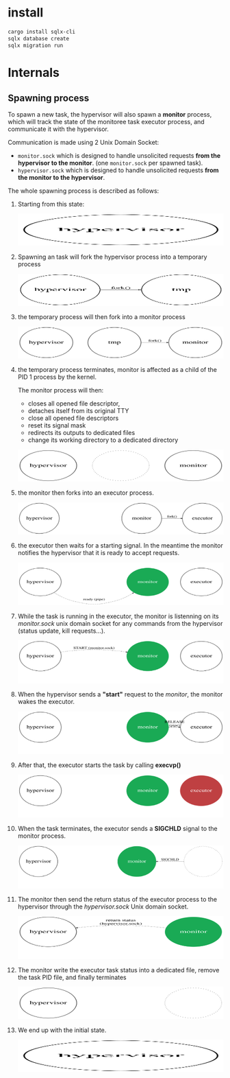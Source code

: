 # install
```
cargo install sqlx-cli
sqlx database create
sqlx migration run 
```

# Internals
## Spawning process
To spawn a new task, the hypervisor will also spawn a **monitor** process, which
will track the state of the monitoree task executor process, and communicate it with the 
hypervisor.

Communication is made using 2 Unix Domain Socket:
* `monitor.sock` which is designed to handle unsolicited requests **from the hypervisor to the monitor**. (one `monitor.sock` per spawned task).
* `hypervisor.sock` which is designed to handle unsolicited requests **from the monitor to the hypervisor**.

The whole spawning process is described as follows:
<ol>
<li>
    <p>Starting from this state:</p>
    <p><img src="doc/spawing-process/step-1.svg" width="500" height="75" /></p>
</li>

<li>
    <p>Spawning an task will fork the hypervisor process into a temporary process</p>
    <p><img src="doc/spawing-process/step-2.svg" width="500" height="75" /></p>
</li>

<li>
    <p>the temporary process will then fork into a monitor process</p>
    <p><img src="doc/spawing-process/step-3.svg" width="500" height="75" /></p>
</li>

<li>
    <p>the temporary process terminates, monitor is affected as a child of the PID 1 process by the kernel.</p>
    <p>The monitor process will then:
        <ul>
             <li> closes all opened file descriptor, </li>
             <li> detaches itself from its original TTY</li>
             <li> close all opened file descriptors </li>
             <li> reset its signal mask </li>
             <li> redirects its outputs to dedicated files </li>
             <li> change its working directory to a dedicated directory </li>
        </ul>
    </p>
    <p><img src="doc/spawing-process/step-5.svg" width="500" height="75" /></p>
</li>

<li>
    <p>the monitor then forks into an executor process.</p>
    <p><img src="doc/spawing-process/step-6.svg" width="500" height="75" /></p>
</li>

<li>
    <p>the executor then waits for a starting signal. In the meantime the monitor notifies the hypervisor that it is ready to accept requests.</p>
    <p><img src="doc/spawing-process/step-7.svg" width="500" height="100" /></p>
</li>

<li>
    <p>While the task is running in the executor, the monitor is listenning on its 
    <em>monitor.sock</em> unix domain socket for any commands from the hypervisor (status update, kill requests...).</p>
    <p><img src="doc/spawing-process/step-8.svg" width="500" height="100" /></p>
</li>

<li>
    <p>When the hypervisor sends a <strong>"start"</strong> request to the <em>monitor</em>, 
    the monitor wakes the executor.</p>
    <p><img src="doc/spawing-process/step-8-bis.svg" width="500" height="100" /></p>
</li>

<li>
    <p>After that, the executor starts the task by calling <strong>execvp()</strong></p>
    <p><img src="doc/spawing-process/step-8-ter.svg" width="500" height="100" /></p>
</li>

<li>
    <p>When the task terminates, the executor sends a <strong>SIGCHLD</strong> signal to the monitor process.</p>
    <p><img src="doc/spawing-process/step-9.svg" width="500" height="100" /></p>
</li>

<li>
    <p>The monitor then send the return status of the executor process to the hypervisor
    through the <em>hypervisor.sock</em> Unix domain socket.</p>
    <p><img src="doc/spawing-process/step-10.svg" width="500" height="100" /></p>
</li>

<li>
    <p>The monitor write the executor task status into a dedicated file, remove the task PID file, and finally terminates</p>
    <p><img src="doc/spawing-process/step-11.svg" width="500" height="75" /></p>
</li>

<li>
    We end up with the initial state.
    <p><img src="doc/spawing-process/step-1.svg" width="500" height="75" /></p>
</li>
</ol>
